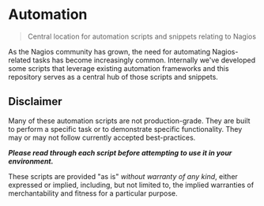 # Automation


> Central location for automation scripts and snippets relating to Nagios


As the Nagios community has grown, the need for automating Nagios-related
tasks has become increasingly common. Internally we've developed some scripts
that leverage existing automation frameworks and this repository serves as a
central hub of those scripts and snippets.


## Disclaimer

Many of these automation scripts are not production-grade. They are built to 
perform a specific task or to demonstrate specific functionality. They may or 
may not follow currently accepted best-practices.

***Please read through each script before attempting to use it in your 
environment.***

These scripts are provided "as is" *without warranty of any kind*, either
expressed or implied, including, but not limited to, the implied warranties
of merchantability and fitness for a particular purpose.
